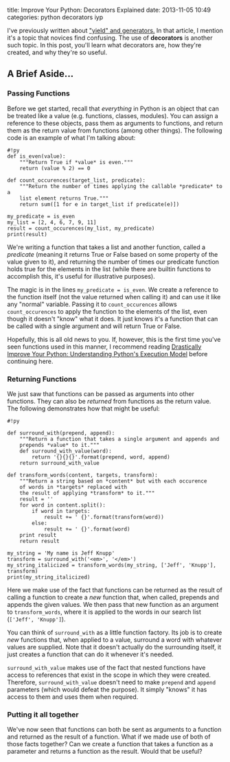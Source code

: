 title: Improve Your Python: Decorators Explained
date: 2013-11-05 10:49
categories: python decorators iyp

I've previously written about ["yield" and generators.](http://www.jeffknupp.com/blog/2013/04/07/improve-your-python-yield-and-generators-explained/) In that article, I mention it's a topic that novices find confusing. The use of **decorators** is another such topic. In this post, you'll learn what decorators are, how they're created, and why they're so useful.

<!--more-->

## A Brief Aside...

### Passing Functions

Before we get started, recall that *everything* in Python is an object that can
be treated like a value (e.g. functions, classes, modules). You can assign a
reference to these objects, pass them as arguments to functions, and return them
as the return value from functions (among other things). The following code
is an example of what I'm talking about:

    #!py
    def is_even(value):
        """Return True if *value* is even."""
        return (value % 2) == 0

    def count_occurences(target_list, predicate):
        """Return the number of times applying the callable *predicate* to a
        list element returns True."""
        return sum([1 for e in target_list if predicate(e)])

    my_predicate = is_even
    my_list = [2, 4, 6, 7, 9, 11]
    result = count_occurences(my_list, my_predicate)
    print(result)

We're writing a function that takes a list and another function, called a
*predicate* (meaning it returns True or False based on some property of the
value given to it), and returning the number of times our predicate function
holds true for the elements in the list (while there are builtin functions to
accomplish this, it's useful for illustrative purposes). 

The magic is in the lines `my_predicate = is_even`. We create a reference to the
function itself (not the value returned when calling it) and can use it like any
"normal" variable. Passing it to `count_occurences` allows `count_occurences` to
apply the function to the elements of the list, even though it doesn't "know"
what it does. It just knows it's a function that can be called with a single
argument and will return True or False.

Hopefully, this is all old news to you. If, however, this is the first time
you've seen functions used in this manner, I recommend reading [Drastically Improve Your Python: Understanding Python's Execution Model](http://www.jeffknupp.com/blog/2013/02/14/drastically-improve-your-python-understanding-pythons-execution-model/) before continuing here.

### Returning Functions

We just saw that functions can be passed as arguments into other functions. They
can also be *returned* from functions as the return value. The following
demonstrates how that might be useful:

    #!py

    def surround_with(prepend, append):
        """Return a function that takes a single argument and appends and
        prepends *value* to it."""
        def surround_with_value(word):
            return '{}{}{}'.format(prepend, word, append)
        return surround_with_value

    def transform_words(content, targets, transform):
        """Return a string based on *content* but with each occurence 
        of words in *targets* replaced with
        the result of applying *transform* to it."""
        result = ''
        for word in content.split():
            if word in targets:
                result += ' {}'.format(transform(word))
            else:
                result += ' {}'.format(word)
        print result
        return result

    my_string = 'My name is Jeff Knupp'
    transform = surround_with('<em>', '</em>')
    my_string_italicized = transform_words(my_string, ['Jeff', 'Knupp'], transform)
    print(my_string_italicized)

Here we make use of the fact that functions can be returned as the result of
calling a function to create a *new* function that, when called, prepends and
appends the given values. We then pass that new function as an argument to
`transform_words`, where it is applied to the words in our search list
(`['Jeff', 'Knupp']`).

You can think of `surround_with` as a little function factory. Its job is to
create *new* functions that, when applied to a value, surround a word with whatever 
values are supplied. Note that it doesn't actually do the surrounding itself, it 
just creates a function that can do it whenever it's needed.

`surround_with_value` makes use of the fact that nested functions have access to
references that exist in the scope in which they were created. Therefore,
`surround_with_value` doesn't need to make `prepend` and `append` parameters
(which would defeat the purpose). It simply "knows" it has access to them and 
uses them when required.

### Putting it all together
We've now seen that functions can both be sent as arguments to a function and
returned as the result of a function. What if we made use of both of those facts
together? Can we create a function that takes a function as a parameter and
returns a function as the result. Would that be useful?
